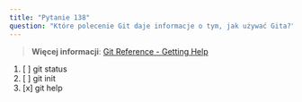 ```yaml
---
title: "Pytanie 138"
question: "Które polecenie Git daje informacje o tym, jak używać Gita?"
---
```


> **Więcej informacji**: [Git Reference - Getting Help](https://git-scm.com/docs/git#_getting_help)
1. [ ] git status
1. [ ] git init
1. [x] git help

